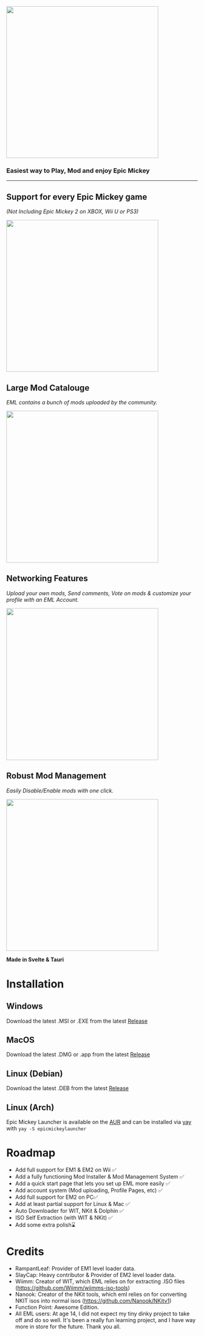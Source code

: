 <img src="https://eml.kalsvik.no/res/eml.svg" width="400">

### Easiest way to Play, Mod and enjoy Epic Mickey
___

## Support for every Epic Mickey game

*(Not Including Epic Mickey 2 on XBOX, Wii U or PS3)*

<img src="https://github.com/KjubDusJub/Epic-Mickey-Launcher/assets/57041363/26a049cb-ff50-4052-89cc-013a87158153" width="400">

## Large Mod Catalouge

*EML contains a bunch of mods uploaded by the community.*

<img src="https://eml.kalsvik.no/modmarket.png" width="400">

## Networking Features

*Upload your own mods, Send comments, Vote on mods & customize your profile with an EML Account.*

<img src="https://eml.kalsvik.no/profilepage.png" width="400">

## Robust Mod Management

*Easily Disable/Enable mods with one click.*

<img src="https://eml.kalsvik.no/modmanagement.png" width="400">

**Made in Svelte & Tauri**

# Installation

## Windows
Download the latest .MSI or .EXE from the latest [Release](https://github.com/KjubDusJub/Epic-Mickey-Launcher/releases)

## MacOS
Download the latest .DMG or .app from the latest [Release](https://github.com/KjubDusJub/Epic-Mickey-Launcher/releases)

## Linux (Debian)
Download the latest .DEB from the latest [Release](https://github.com/KjubDusJub/Epic-Mickey-Launcher/releases)

## Linux (Arch)
Epic Mickey Launcher is available on the [AUR](https://aur.archlinux.org/packages/epicmickeylauncher) and can be installed via [yay](https://github.com/Jguer/yay) with ```yay -S epicmickeylauncher```

# Roadmap

- Add full support for EM1 & EM2 on Wii ✅
- Add a fully functioning Mod Installer & Mod Management System ✅
- Add a quick start page that lets you set up EML more easily ✅
- Add account system (Mod uploading, Profile Pages, etc) ✅
- Add full support for EM2 on PC✅
- Add at least partial support for Linux & Mac ✅
- Auto Downloader for WIT, NKit & Dolphin ✅
- ISO Self Extraction (with WIT & NKit) ✅
- Add some extra polish⌛
  
# Credits
- RampantLeaf: Provider of EM1 level loader data.
- SlayCap: Heavy contributor & Provider of EM2 level loader data.
- Wiimm: Creator of WIT, which EML relies on for extracting .ISO files (https://github.com/Wiimm/wiimms-iso-tools)
- Nanook: Creator of the NKit tools, which eml relies on for converting NKIT isos into normal isos (https://github.com/Nanook/NKitv1)
- Function Point: Awesome Edition.
- All EML users: At age 14, I did not expect my tiny dinky project to take off and do so well. It's been a really fun learning project, and I have way more in store for the future. Thank you all. 
